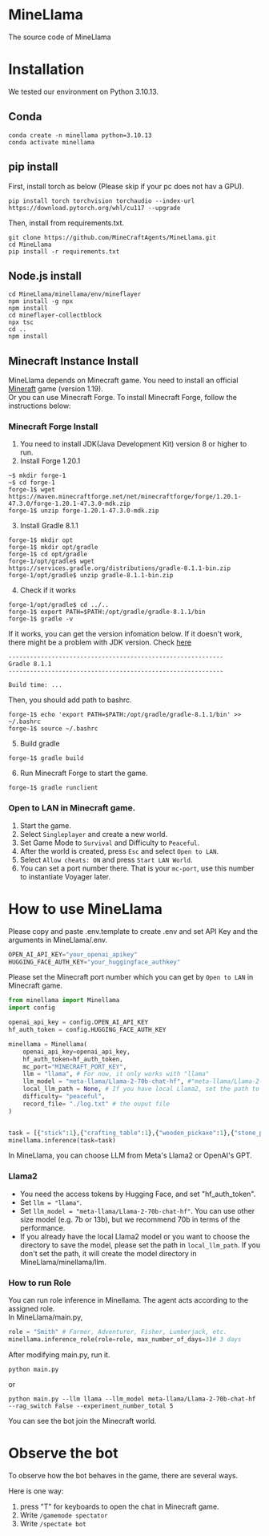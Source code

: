 # MineLlama
The source code of MineLlama


# Installation

We tested our environment on Python 3.10.13.

## Conda
```
conda create -n minellama python=3.10.13
conda activate minellama
```

## pip install
First, install torch as below (Please skip if your pc does not hav a GPU).
```
pip install torch torchvision torchaudio --index-url https://download.pytorch.org/whl/cu117 --upgrade
```
Then, install from requirements.txt.
```
git clone https://github.com/MineCraftAgents/MineLlama.git
cd MineLlama
pip install -r requirements.txt
```

## Node.js install
```
cd MineLlama/minellama/env/mineflayer
npm install -g npx
npm install
cd mineflayer-collectblock
npx tsc
cd ..
npm install
```

## Minecraft Instance Install 
MineLlama depends on Minecraft game. You need to install an official [Mineraft](https://www.minecraft.net/en-us) game (version 1.19).<br>
Or you can use Minecraft Forge. To install Minecraft Forge, follow the instructions below:
### Minecraft Forge Install
1. You need to install JDK(Java Development Kit) version 8 or higher to run.
2. Install Forge 1.20.1 
```
~$ mkdir forge-1
~$ cd forge-1
forge-1$ wget https://maven.minecraftforge.net/net/minecraftforge/forge/1.20.1-47.3.0/forge-1.20.1-47.3.0-mdk.zip
forge-1$ unzip forge-1.20.1-47.3.0-mdk.zip
```
3. Install Gradle 8.1.1
```
forge-1$ mkdir opt
forge-1$ mkdir opt/gradle
forge-1$ cd opt/gradle
forge-1/opt/gradle$ wget https://services.gradle.org/distributions/gradle-8.1.1-bin.zip
forge-1/opt/gradle$ unzip gradle-8.1.1-bin.zip
```
4. Check if it works
```
forge-1/opt/gradle$ cd ../..
forge-1$ export PATH=$PATH:/opt/gradle/gradle-8.1.1/bin 
forge-1$ gradle -v
```
If it works, you can get the version infomation below.
If it doesn't work, there might be a problem with JDK version. Check [here](https://docs.gradle.org/8.1.1/userguide/installation.html)
```
------------------------------------------------------------
Gradle 8.1.1
------------------------------------------------------------

Build time: ...
```
Then, you should add path to bashrc.
```
forge-1$ echo 'export PATH=$PATH:/opt/gradle/gradle-8.1.1/bin' >> ~/.bashrc
forge-1$ source ~/.bashrc
```
5. Build gradle
```
forge-1$ gradle build
```
6. Run Minecraft Forge to start the game.
```
forge-1$ gradle runclient
```


### Open to LAN in Minecraft game.

1. Start the game.
2. Select `Singleplayer` and create a new world.
3. Set Game Mode to `Survival` and Difficulty to `Peaceful`.
4. After the world is created, press `Esc` and select `Open to LAN`.
5. Select `Allow cheats: ON` and press `Start LAN World`.
6. You can set a port number there. That is your `mc-port`, use this number to instantiate Voyager later.


# How to use MineLlama

Please copy and paste .env.template to create .env and set API Key and the arguments in MineLlama/.env.
```python
OPEN_AI_API_KEY="your_openai_apikey"
HUGGING_FACE_AUTH_KEY="your_huggingface_authkey"
```

Please set the Minecraft port number which you can get by `Open to LAN` in Minecraft game.
```python
from minellama import Minellama
import config

openai_api_key = config.OPEN_AI_API_KEY
hf_auth_token = config.HUGGING_FACE_AUTH_KEY

minellama = Minellama(
    openai_api_key=openai_api_key,
    hf_auth_token=hf_auth_token,
    mc_port="MINECRAFT_PORT_KEY",
    llm = "llama", # For now, it only works with "llama"
    llm_model = "meta-llama/Llama-2-70b-chat-hf", #"meta-llama/Llama-2-70b-chat-hf" or "meta-llama/Llama-2-7b-chat-hf" for Llama2, "gpt-3.5-turbo" or "gpt-4" for GPT
    local_llm_path = None, # If you have local Llama2, set the path to the directory. If None, it will create the model dir in minellama/llm/ .
    difficulty= "peaceful",
    record_file= "./log.txt" # the ouput file 
)


task = [{"stick":1},{"crafting_table":1},{"wooden_pickaxe":1},{"stone_pickaxe":1}, {"iron_pickaxe":1},{"cooked_beef":1}, {"white_bed":1}]
minellama.inference(task=task)
```
In MineLlama, you can choose LLM from Meta's Llama2 or OpenAI's GPT.
### Llama2
* You need the access tokens by Hugging Face, and set "hf_auth_token".
* Set `llm = "llama"`.
* Set `llm_model = "meta-llama/Llama-2-70b-chat-hf"`. You can use other size model (e.g. 7b or 13b), but we recommend 70b in terms of the performance.
* If you already have the local Llama2 model or you want to choose the directory to save the model, please set the path in `local_llm_path`. If you don't set the path, it will create the model directory in MineLlama/minellama/llm.

### How to run Role
You can run role inference in Minellama.
The agent acts according to the assigned role. <br>
In MineLlama/main.py,
```python
role = "Smith" # Farmer, Adventurer, Fisher, Lumberjack, etc.
minellama.inference_role(role=role, max_number_of_days=3)# 3 days
```

After modifying main.py, run it.
```
python main.py
```
or
```
python main.py --llm llama --llm_model meta-llama/Llama-2-70b-chat-hf --rag_switch False --experiment_number_total 5
```
You can see the bot join the Minecraft world.
# Observe the bot
To observe how the bot behaves in the game, there are several ways.

Here is one way:
1. press "T" for keyboards to open the chat in Minecraft game. 
2. Write `/gamemode spectator`
3. Write `/spectate bot`

